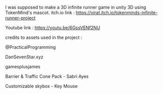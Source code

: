 I was supposed to make a 3D infinite runner game in unity 3D using TokenMind's mascot.
itch.io link : https://virat.itch.io/tokenminds-infinite-runner-project

Youtube link : https://youtu.be/6GssVENf2NU



credits to assets used in the project : 

@PracticalProgramming

DanSevenStar.xyz

gamesplusjames

Barrier & Traffic Cone Pack - Sabri Ayes

Customizable skybox - Key Mouse

